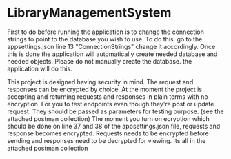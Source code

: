 # LibraryManagementSystem
First to do before running the application is to change the connection strings to point to the database you wish to use.
To do this. go to the appsettings.json line 13 "ConnectionStrings" change it accordingly.
Once this is done the application will automatically create needed database and needed objects. Please do not manually create the database. the application will do this.

This project is designed having security in mind. The request and responses can be encrypted by choice.
At the moment the project is accepting and returning requests and responses in plain terms with no encryption.
For you to test endpoints even though they're post or update request. They should be passed as parameters for testing purpose. (see the attached postman collection)
The moment you turn on ecryption which should be done on line 37 and 38 of the appsettings.json file, requests and response becomes encrypted.
Requests needs to be encrypted before sending and responses need to be decrypted for viewing.
Its all in the attached postman collection
